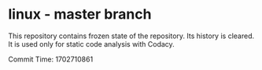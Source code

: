 # linux - master branch

This repository contains frozen state of the repository.
Its history is cleared. It is used only for static code
analysis with Codacy.

Commit Time: 1702710861
